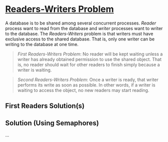 # [Readers-Writers Problem](http://en.wikipedia.org/wiki/Readers%E2%80%93writers_problem)

A database is to be shared among several concurrent processes. *Reader* process want to read from the database and *writer* processes want to writer to the database. The *Readers-Writers* problem is that writers must have exclusive access to the shared database. That is, only one writer can be writing to the database at one time.

> *First Readers-Writers Problem*: No reader will be kept waiting unless a writer has already obtained permission to use the shared object. That is, no reader should wait for other readers to finish simply because a writer is waiting.

> *Second Readers-Writers Problem*: Once a writer is ready, that writer performs its write as soon as possible. In other words, if a writer is waiting to access the object, no new readers may start reading.

## First Readers Solution(s)

## Solution (Using Semaphores)

...